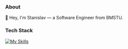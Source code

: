 ### About
👋 Hey, I'm Stanislav — a Software Engineer from BMSTU.

### Tech Stack

[![My Skills](https://skillicons.dev/icons?i=go,python,fastapi,postgresql,redis,docker,kafka,nginx,git)](https://skillicons.dev)
